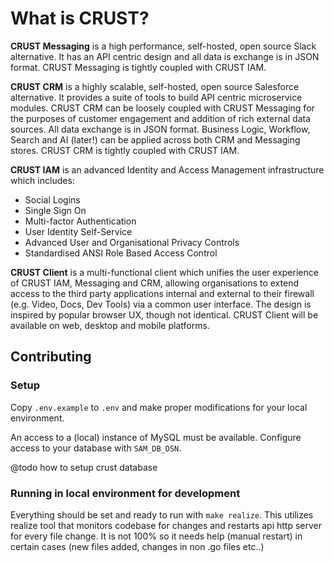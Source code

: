 # What is CRUST?

**CRUST Messaging** is a high performance, self-hosted, open source Slack alternative. It has an API centric design and all data is exchange is in JSON format. CRUST Messaging is tightly coupled with CRUST IAM.

**CRUST CRM** is a highly scalable, self-hosted, open source Salesforce alternative. It provides a suite of tools to build API centric microservice modules. CRUST CRM can be loosely coupled with CRUST Messaging for the purposes of customer engagement and addition of rich external data sources. All data exchange is in JSON format. Business Logic, Workflow, Search and AI (later!) can be applied across both CRM and Messaging stores. CRUST CRM is tightly coupled with CRUST IAM.

**CRUST IAM** is an advanced Identity and Access Management infrastructure which includes:
- Social Logins
- Single Sign On
- Multi-factor Authentication
- User Identity Self-Service
- Advanced User and Organisational Privacy Controls
- Standardised ANSI Role Based Access Control

**CRUST Client** is a multi-functional client which unifies the user experience of CRUST IAM, Messaging and CRM, allowing organisations to extend access to the third party applications internal and external to their firewall (e.g. Video, Docs, Dev Tools) via a common user interface. The design is inspired by popular browser UX, though not identical. CRUST Client will be available on web, desktop and mobile platforms.   

## Contributing

### Setup

Copy `.env.example` to `.env` and make proper modifications for your 
local environment.

An access to a (local) instance of MySQL must be available.
Configure access to your database with `SAM_DB_DSN`.

@todo how to setup crust database

### Running in local environment for development

Everything should be set and ready to run with `make realize`. This
utilizes realize tool that monitors codebase for changes and restarts
api http server for every file change. It is not 100% so it needs help 
(manual restart) in certain cases (new files added, changes in non .go files etc..)
